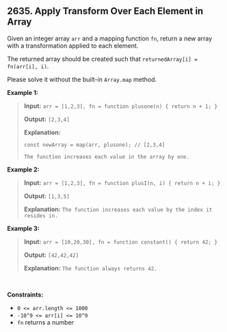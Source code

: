 ## 2635. Apply Transform Over Each Element in Array

Given an integer array `arr` and a mapping function `fn`, return a new array with a transformation applied to each element.

The returned array should be created such that `returnedArray[i] = fn(arr[i], i)`.

Please solve it without the built-in `Array.map` method.

**Example 1:**

> **Input:** `arr = [1,2,3], fn = function plusone(n) { return n + 1; }`
>
> **Output:** `[2,3,4]`
>
> **Explanation:**
>
> `const newArray = map(arr, plusone); // [2,3,4]`
>
> `The function increases each value in the array by one.`

**Example 2:**

> **Input:** `arr = [1,2,3], fn = function plusI(n, i) { return n + i; }`
>
> **Output:** `[1,3,5]`
>
> **Explanation:** `The function increases each value by the index it resides in.`

**Example 3:**

> **Input:** `arr = [10,20,30], fn = function constant() { return 42; }`
>
> **Output:** `[42,42,42]`
>
> **Explanation:** `The function always returns 42.`

<br>

**Constraints:**

- `0 <= arr.length <= 1000`
- `-10^9 <= arr[i] <= 10^9`
- `fn` returns a number

